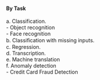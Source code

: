 #### By Task

 a. Classification.  
       - Object recognition  
       - Face recognition  
 b. Classiﬁcation with missing inputs.  
 c. Regression.  
 d. Transcription.  
 e. Machine translation  
 f. Anomaly detection  
       - Credit Card Fraud Detection

